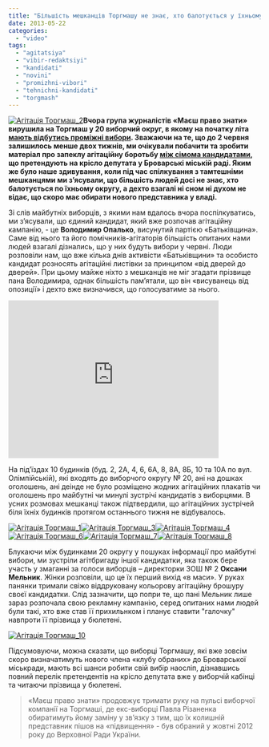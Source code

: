 ```yaml
---
title: "Більшість мешканців Торгмашу не знає, хто балотується у їхньому окрузі до міськради + ВІДЕО"
date: 2013-05-22
categories: 
  - "video"
tags: 
  - "agitatsiya"
  - "vibir-redaktsiyi"
  - "kandidati"
  - "novini"
  - "promizhni-vibori"
  - "tehnichni-kandidati"
  - "torgmash"
---
```


[![Агітація Торгмаш_2](https://mpz.brovary.org/wp-content/uploads/2013/05/Agitatsiya-Torgmash_2.jpg)](https://mpz.brovary.org/wp-content/uploads/2013/05/Agitatsiya-Torgmash_2.jpg)**Вчора група журналістів «Маєш право знати» вирушила на Торгмаш у 20 виборчий округ, в якому на початку літа [мають відбутись проміжні вибори](https://mpz.brovary.org/zaminu-rizanenku-zhiteli-torgmashu-obiratimut-na-pochatku-lita/). Зважаючи на те, що до 2 червня залишилось менше двох тижнів, ми очікували побачити та зробити матеріал про запеклу агітаційну боротьбу [між сімома кандидатами](https://mpz.brovary.org/u-viborah-na-torgmashi-z-23-pretendentiv-na-krislo-u-miskiy-radi-berut-uchast-lishe-semero/), що претендують на крісло депутата у Броварські міській раді. Яким же було наше здивування, коли під час спілкування з тамтешніми мешканцями ми з’ясували, що більшість людей досі не знає, хто балотується по їхньому округу, а дехто взагалі ні сном ні духом не відає, що скоро має обирати нового представника у владі.**

Зі слів майбутніх виборців, з якими нам вдалось вчора поспілкуватись, ми з’ясували, що єдиний кандидат, який вже розпочав агітаційну кампанію, - це **Володимир Опалько**, висунутий партією «Батьківщина». Саме від нього та його помічників-агітаторів більшість опитаних нами людей взагалі дізнались, що у них будуть вибори у червні. Люди розповіли нам, що вже кілька днів активісти «Батьківщини» та особисто кандидат розносять агітаційні листівки за принципом «від дверей до дверей». При цьому майже ніхто з мешканців не міг згадати прізвище пана Володимира, однак більшість пам’ятали, що він «висуванець від опозиції» і дехто вже визначився, що голосуватиме за нього.

<iframe src="http://www.youtube.com/embed/r0Tmz2IEZLQ" height="315" width="420" allowfullscreen frameborder="0"></iframe>

На під’їздах 10 будинків (буд. 2, 2А, 4, 6, 6А, 8, 8А, 8Б, 10 та 10А по вул. Олімпійській), які входять до виборчого округу № 20, ані на дошках оголошень, ані деінде не було розміщено жодних агітаційних плакатів чи оголошень про майбутні чи минулі зустрічі кандидатів з виборцями. В усних розмовах мешканці також підтвердили, що агітаційних зустрічей біля їхніх будинків протягом останнього тижня не відбувалось.

[![Агітація Торгмаш_1](https://mpz.brovary.org/wp-content/uploads/2013/05/Agitatsiya-Torgmash_1.jpg)](https://mpz.brovary.org/wp-content/uploads/2013/05/Agitatsiya-Torgmash_1.jpg)[![Агітація Торгмаш_3](https://mpz.brovary.org/wp-content/uploads/2013/05/Agitatsiya-Torgmash_3.jpg)](https://mpz.brovary.org/wp-content/uploads/2013/05/Agitatsiya-Torgmash_3.jpg)[![Агітація Торгмаш_4](https://mpz.brovary.org/wp-content/uploads/2013/05/Agitatsiya-Torgmash_4.jpg)](https://mpz.brovary.org/wp-content/uploads/2013/05/Agitatsiya-Torgmash_4.jpg)[![Агітація Торгмаш_6](https://mpz.brovary.org/wp-content/uploads/2013/05/Agitatsiya-Torgmash_6.jpg)](https://mpz.brovary.org/wp-content/uploads/2013/05/Agitatsiya-Torgmash_6.jpg)[![Агітація Торгмаш_7](https://mpz.brovary.org/wp-content/uploads/2013/05/Agitatsiya-Torgmash_7.jpg)](https://mpz.brovary.org/wp-content/uploads/2013/05/Agitatsiya-Torgmash_7.jpg)[![Агітація Торгмаш_8](https://mpz.brovary.org/wp-content/uploads/2013/05/Agitatsiya-Torgmash_8.jpg)](https://mpz.brovary.org/wp-content/uploads/2013/05/Agitatsiya-Torgmash_8.jpg)

Блукаючи між будинками 20 округу у пошуках інформації про майбутні вибори, ми зустріли агітбригаду іншої кандидатки, яка також бере участь у змаганні за голоси виборців – директорки ЗОШ № 2 **Оксани Мельник**. Жінки розповіли, що це їх перший вихід «в маси». У руках панянки тримали свіжо віддруковану кольорову агітаційну брошуру своєї кандидатки. Слід зазначити, що попри те, що пані Мельник лише зараз розпочала свою рекламну кампанію, серед опитаних нами людей були такі, хто вже став її прихильнком і планує ставити "галочку" навпроти її прізвища у бюлетені.

[![Агітація Торгмаш_10](https://mpz.brovary.org/wp-content/uploads/2013/05/Agitatsiya-Torgmash_10.jpg)](https://mpz.brovary.org/wp-content/uploads/2013/05/Agitatsiya-Torgmash_10.jpg)

Підсумовуючи, можна сказати, що виборці Торгмашу, які вже зовсім скоро визначатимуть нового члена «клубу обраних» до Броварської міськради, мають всі шанси робити свій вибір наосліп, дізнавшись повний перелік претендентів на крісло депутата вже у виборчій кабінці та читаючи прізвища у бюлетені.

> «Маєш право знати» продовжує тримати руку на пульсі виборчої компанії на Торгмаші, де екс-виборці Павла Різаненка обиратимуть йому заміну у зв’язку з тим, що їх колишній представник пішов на «підвищення» - був обраний у жовтні 2012 року до Верховної Ради України.
